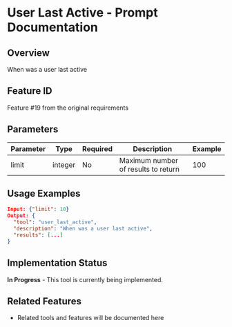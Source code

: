 # User Last Active - Prompt Documentation

## Overview
When was a user last active

## Feature ID
Feature #19 from the original requirements

## Parameters
| Parameter | Type | Required | Description | Example |
|-----------|------|----------|-------------|---------|
| limit | integer | No | Maximum number of results to return | 100 |

## Usage Examples
```json
Input: {"limit": 10}
Output: {
  "tool": "user_last_active",
  "description": "When was a user last active",
  "results": [...]
}
```

## Implementation Status
**In Progress** - This tool is currently being implemented.

## Related Features
- Related tools and features will be documented here
